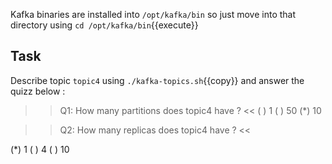 Kafka binaries are installed into `/opt/kafka/bin` so just move into that directory using `cd /opt/kafka/bin`{{execute}}

## Task

Describe topic `topic4` using `./kafka-topics.sh`{{copy}} and answer the quizz below :

>>Q1: How many partitions does topic4 have ? <<
( ) 1
( ) 50
(*) 10

>>Q2: How many replicas does topic4 have ? <<

(*) 1
( ) 4
( ) 10